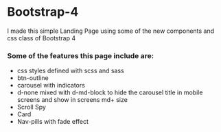 # Bootstrap-4

I made this simple Landing Page using some of the new components and css class of Bootstrap 4

### Some of the features this page include are:
* css styles defined with scss and sass
* btn-outline
* carousel with indicators
* d-none mixed with d-md-block to hide the carousel title in mobile screens and show in screens md+ size 
* Scroll Spy
* Card
* Nav-pills with fade effect
